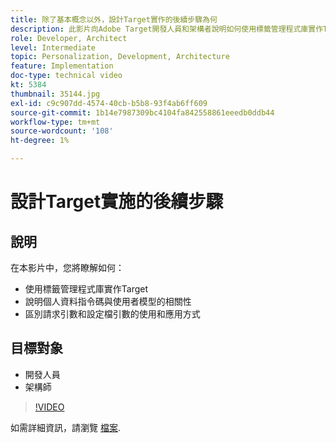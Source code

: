 ```yaml
---
title: 除了基本概念以外，設計Target實作的後續步驟為何
description: 此影片向Adobe Target開發人員和架構者說明如何使用標籤管理程式庫實作Target、說明設定檔指令碼與使用者模型的相關性，並區分請求引數和設定檔引數的使用和應用程式。
role: Developer, Architect
level: Intermediate
topic: Personalization, Development, Architecture
feature: Implementation
doc-type: technical video
kt: 5384
thumbnail: 35144.jpg
exl-id: c9c907dd-4574-40cb-b5b8-93f4ab6ff609
source-git-commit: 1b14e7987309bc4104fa842558861eeedb0ddb44
workflow-type: tm+mt
source-wordcount: '108'
ht-degree: 1%

---
```


# 設計Target實施的後續步驟

## 說明

在本影片中，您將瞭解如何：

* 使用標籤管理程式庫實作Target
* 說明個人資料指令碼與使用者模型的相關性
* 區別請求引數和設定檔引數的使用和應用方式

## 目標對象

* 開發人員
* 架構師

>[!VIDEO](https://video.tv.adobe.com/v/35144/?quality=12)

如需詳細資訊，請瀏覽 [檔案](https://experienceleague.adobe.com/docs/target/using/implement-target/implementing-target.html?lang=en).
